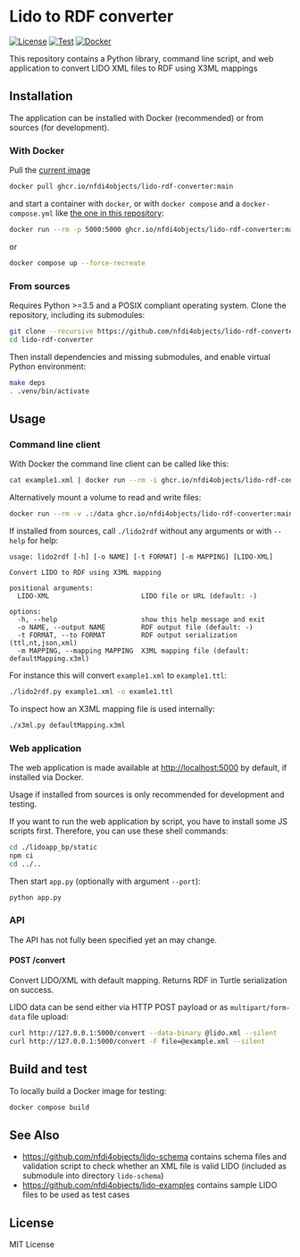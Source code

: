 # Lido to RDF converter

[![License](https://img.shields.io/github/license/nfdi4objects/lido-rdf-converter.svg)](https://github.com/nfdi4objects/lido-rdf-converter/blob/master/LICENSE)
[![Test](https://github.com/nfdi4objects/lido-rdf-converter/actions/workflows/test.yml/badge.svg)](https://github.com/nfdi4objects/lido-rdf-converter/actions/workflows/test.yml)
[![Docker](https://img.shields.io/badge/Docker-ghcr.io%2Fnfdi4objects%2Fnlido--rdf--converter-informational)](https://github.com/nfdi4objects/lido-rdf-converter/pkgs/container/lido-rdf-converter)

This repository contains a Python library, command line script, and web application to convert LIDO XML files to RDF using X3ML mappings

## Installation

The application can be installed with Docker (recommended) or from sources (for development).

### With Docker

Pull the [current image](https://github.com/orgs/nfdi4objects/packages/container/package/lido-rdf-converter)

~~~sh
docker pull ghcr.io/nfdi4objects/lido-rdf-converter:main
~~~

and start a container with `docker`, or with `docker compose` and a `docker-compose.yml` like [the one in this repository](docker-compose.yml):

~~~sh
docker run --rm -p 5000:5000 ghcr.io/nfdi4objects/lido-rdf-converter:main
~~~

or

~~~sh
docker compose up --force-recreate
~~~

### From sources

Requires Python >=3.5 and a POSIX compliant operating system. Clone the repository, including its submodules:

```sh
git clone --recursive https://github.com/nfdi4objects/lido-rdf-converter.git
cd lido-rdf-converter
```

Then install dependencies and missing submodules, and enable virtual Python environment:

```sh
make deps
. .venv/bin/activate
```

## Usage

### Command line client

With Docker the command line client can be called like this:

~~~sh
cat example1.xml | docker run --rm -i ghcr.io/nfdi4objects/lido-rdf-converter:main lido2rdf
~~~

Alternatively mount a volume to read and write files:

~~~sh
docker run --rm -v .:/data ghcr.io/nfdi4objects/lido-rdf-converter:main lido2rdf /data/example1.xml
~~~

If installed from sources, call `./lido2rdf` without any arguments or with `--help` for help:

~~~
usage: lido2rdf [-h] [-o NAME] [-t FORMAT] [-m MAPPING] [LIDO-XML]

Convert LIDO to RDF using X3ML mapping

positional arguments:
  LIDO-XML                       LIDO file or URL (default: -)

options:
  -h, --help                     show this help message and exit
  -o NAME, --output NAME         RDF output file (default: -)
  -t FORMAT, --to FORMAT         RDF output serialization (ttl,nt,json,xml)
  -m MAPPING, --mapping MAPPING  X3ML mapping file (default: defaultMapping.x3ml)
~~~
 
For instance this will convert `example1.xml` to `example1.ttl`:

~~~sh
./lido2rdf.py example1.xml -o examle1.ttl
~~~

To inspect how an X3ML mapping file is used internally:

~~~sh
./x3ml.py defaultMapping.x3ml
~~~

### Web application

The web application is made available at <http://localhost:5000> by default, if installed via Docker. 

Usage if installed from sources is only recommended for development and testing.

If you want to run the web application by script, you have to install some JS scripts first.
Therefore, you can use these shell commands:

~~~sh
cd ./lidoapp_bp/static
npm ci
cd ../..
~~~

Then start `app.py` (optionally with argument `--port`):

~~~sh
python app.py
~~~

### API

The API has not fully been specified yet an may change.

#### POST /convert

Convert LIDO/XML with default mapping. Returns RDF in Turtle serialization on success.

LIDO data can be send either via HTTP POST payload or as `multipart/form-data` file upload:

~~~sh
curl http://127.0.0.1:5000/convert --data-binary @lido.xml --silent
curl http://127.0.0.1:5000/convert -F file=@example.xml --silent
~~~

## Build and test

To locally build a Docker image for testing:

~~~sh
docker compose build
~~~

## See Also

- <https://github.com/nfdi4objects/lido-schema> contains schema files and validation script to check whether an XML file is valid LIDO (included as submodule into directory `lido-schema`)
- <https://github.com/nfdi4objects/lido-examples> contains sample LIDO files to be used as test cases

## License

MIT License
